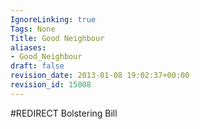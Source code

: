 ```yaml
---
IgnoreLinking: true
Tags: None
Title: Good Neighbour
aliases:
- Good_Neighbour
draft: false
revision_date: 2013-01-08 19:02:37+00:00
revision_id: 15008
---
```


#REDIRECT Bolstering Bill